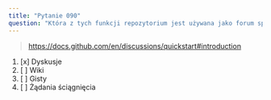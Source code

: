 ```yaml
---
title: "Pytanie 090"
question: "Która z tych funkcji repozytorium jest używana jako forum społecznościowe do prowadzenia rozmów, zadawania pytań, publikowania ogłoszeń i dzielenia się pomysłami?"
---
```



> https://docs.github.com/en/discussions/quickstart#introduction
1. [x] Dyskusje
1. [ ] Wiki
1. [ ] Gisty
1. [ ] Żądania ściągnięcia
